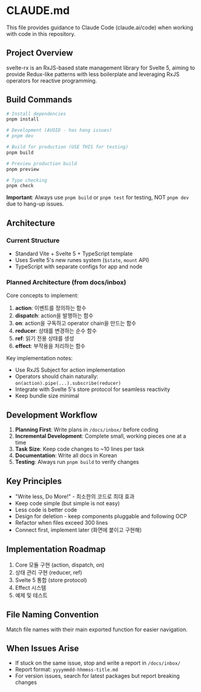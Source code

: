 # CLAUDE.md

This file provides guidance to Claude Code (claude.ai/code) when working with code in this repository.

## Project Overview

svelte-rx is an RxJS-based state management library for Svelte 5, aiming to provide Redux-like patterns with less boilerplate and leveraging RxJS operators for reactive programming.

## Build Commands

```bash
# Install dependencies
pnpm install

# Development (AVOID - has hang issues)
# pnpm dev

# Build for production (USE THIS for testing)
pnpm build

# Preview production build
pnpm preview

# Type checking
pnpm check
```

**Important**: Always use `pnpm build` or `pnpm test` for testing, NOT `pnpm dev` due to hang-up issues.

## Architecture

### Current Structure
- Standard Vite + Svelte 5 + TypeScript template
- Uses Svelte 5's new runes system (`$state`, `mount` API)
- TypeScript with separate configs for app and node

### Planned Architecture (from docs/inbox)

Core concepts to implement:
1. **action**: 이벤트를 정의하는 함수
2. **dispatch**: action을 발행하는 함수  
3. **on**: action을 구독하고 operator chain을 만드는 함수
4. **reducer**: 상태를 변경하는 순수 함수
5. **ref**: 읽기 전용 상태를 생성
6. **effect**: 부작용을 처리하는 함수

Key implementation notes:
- Use RxJS Subject for action implementation
- Operators should chain naturally: `on(action).pipe(...).subscribe(reducer)`
- Integrate with Svelte 5's store protocol for seamless reactivity
- Keep bundle size minimal

## Development Workflow

1. **Planning First**: Write plans in `/docs/inbox/` before coding
2. **Incremental Development**: Complete small, working pieces one at a time
3. **Task Size**: Keep code changes to ~10 lines per task
4. **Documentation**: Write all docs in Korean
5. **Testing**: Always run `pnpm build` to verify changes

## Key Principles

- "Write less, Do More!" - 최소한의 코드로 최대 효과
- Keep code simple (but simple is not easy)
- Less code is better code
- Design for deletion - keep components pluggable and following OCP
- Refactor when files exceed 300 lines
- Connect first, implement later (화면에 붙이고 구현해)

## Implementation Roadmap

1. Core 모듈 구현 (action, dispatch, on)
2. 상태 관리 구현 (reducer, ref) 
3. Svelte 5 통합 (store protocol)
4. Effect 시스템
5. 예제 및 테스트

## File Naming Convention

Match file names with their main exported function for easier navigation.

## When Issues Arise

- If stuck on the same issue, stop and write a report in `/docs/inbox/`
- Report format: `yyyymmdd-hhmmss-title.md`
- For version issues, search for latest packages but report breaking changes